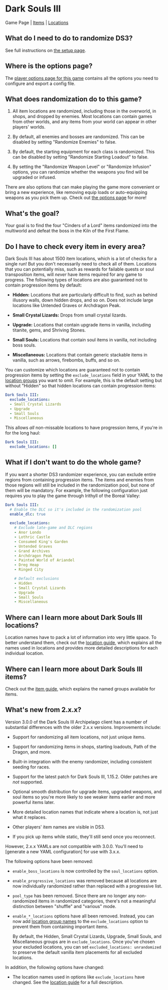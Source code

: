 # Dark Souls III

Game Page | [Items] | [Locations]

[Items]: /tutorial/Dark%20Souls%20III/items/en
[Locations]: /tutorial/Dark%20Souls%20III/locations/en

## What do I need to do to randomize DS3?

See full instructions on [the setup page].

[the setup page]: /tutorial/Dark%20Souls%20III/setup/en

## Where is the options page?

The [player options page for this game][options] contains all the options you
need to configure and export a config file.

[options]: ../player-options

## What does randomization do to this game?

1. All item locations are randomized, including those in the overworld, in
   shops, and dropped by enemies. Most locations can contain games from other
   worlds, and any items from your world can appear in other players' worlds.

2. By default, all enemies and bosses are randomized. This can be disabled by
   setting "Randomize Enemies" to false.

3. By default, the starting equipment for each class is randomized. This can be
   disabled by setting "Randomize Starting Loadout" to false.

4. By setting the "Randomize Weapon Level" or "Randomize Infusion" options, you
   can randomize whether the weapons you find will be upgraded or infused.

There are also options that can make playing the game more convenient or
bring a new experience, like removing equip loads or auto-equipping weapons as
you pick them up. Check out [the options page][options] for more!

## What's the goal?

Your goal is to find the four "Cinders of a Lord" items randomized into the
multiworld and defeat the boss in the Kiln of the First Flame.

## Do I have to check every item in every area?

Dark Souls III has about 1500 item locations, which is a lot of checks for a
single run! But you don't necessarily need to check all of them. Locations that
you can potentially miss, such as rewards for failable quests or soul
transposition items, will _never_ have items required for any game to progress.
The following types of locations are also guaranteed not to contain progression
items by default:

* **Hidden:** Locations that are particularly difficult to find, such as behind
  illusory walls, down hidden drops, and so on. Does not include large locations
  like Untended Graves or Archdragon Peak.

* **Small Crystal Lizards:** Drops from small crystal lizards.

* **Upgrade:** Locations that contain upgrade items in vanilla, including
  titanite, gems, and Shriving Stones.

* **Small Souls:** Locations that contain soul items in vanilla, not including
  boss souls.

* **Miscellaneous:** Locations that contain generic stackable items in vanilla,
  such as arrows, firebombs, buffs, and so on.

You can customize which locations are guaranteed not to contain progression
items by setting the `exclude_locations` field in your YAML to the [location
groups] you want to omit. For example, this is the default setting but without
"Hidden" so that hidden locations can contain progression items:

[location groups]: /tutorial/Dark%20Souls%20III/locations/en#location-groups

```yaml
Dark Souls III:
  exclude_locations:
  - Small Crystal Lizards
  - Upgrade
  - Small Souls
  - Miscellaneous
```

This allows _all_ non-missable locations to have progression items, if you're in
for the long haul:

```yaml
Dark Souls III:
  exclude_locations: []
```

## What if I don't want to do the whole game?

If you want a shorter DS3 randomizer experience, you can exclude entire regions
from containing progression items. The items and enemies from those regions will
still be included in the randomization pool, but none of them will be mandatory.
For example, the following configuration just requires you to play the game
through Irithyll of the Boreal Valley:

```yaml
Dark Souls III:
  # Enable the DLC so it's included in the randomization pool
  enable_dlc: true

  exclude_locations:
    # Exclude late-game and DLC regions
    - Anor Londo
    - Lothric Castle
    - Consumed King's Garden
    - Untended Graves
    - Grand Archives
    - Archdragon Peak
    - Painted World of Ariandel
    - Dreg Heap
    - Ringed City

    # Default exclusions
    - Hidden
    - Small Crystal Lizards
    - Upgrade
    - Small Souls
    - Miscellaneous
```

## Where can I learn more about Dark Souls III locations?

Location names have to pack a lot of information into very little space. To
better understand them, check out the [location guide], which explains all the
names used in locations and provides more detailed descriptions for each
individual location.

[location guide]: /tutorial/Dark%20Souls%20III/locations/en

## Where can I learn more about Dark Souls III items?

Check out the [item guide], which explains the named groups available for items.

[item guide]: /tutorial/Dark%20Souls%20III/items/en

## What's new from 2.x.x?

Version 3.0.0 of the Dark Souls III Archipelago client has a number of
substantial differences with the older 2.x.x versions. Improvements include:

* Support for randomizing all item locations, not just unique items.

* Support for randomizing items in shops, starting loadouts, Path of the Dragon,
  and more.

* Built-in integration with the enemy randomizer, including consistent seeding
  for races.

* Support for the latest patch for Dark Souls III, 1.15.2. Older patches are
  *not* supported.

* Optional smooth distribution for upgrade items, upgraded weapons, and soul
  items so you're more likely to see weaker items earlier and more powerful
  items later.

* More detailed location names that indicate where a location is, not just what
  it replaces.

* Other players' item names are visible in DS3.

* If you pick up items while static, they'll still send once you reconnect.
 
However, 2.x.x YAMLs are not compatible with 3.0.0. You'll need to [generate a
new YAML configuration] for use with 3.x.x.

[generating a new YAML configuration]: /games/Dark%20Souls%20III/player-options

The following options have been removed:

* `enable_boss_locations` is now controlled by the `soul_locations` option.

* `enable_progressive_locations` was removed because all locations are now
  individually randomized rather than replaced with a progressive list.

* `pool_type` has been removed. Since there are no longer any non-randomized
  items in randomized categories, there's not a meaningful distinction between
  "shuffle" and "various" mode.

* `enable_*_locations` options have all been removed. Instead, you can now add
  [location group names] to the `exclude_locations` option to prevent them from
  containing important items.

  [location group names]: /tutorial/Dark%20Souls%20III/locations/en#location-groups

  By default, the Hidden, Small Crystal Lizards, Upgrade, Small Souls, and
  Miscellaneous groups are in `exclude_locations`. Once you've chosen your
  excluded locations, you can set `excluded_locations: unrandomized` to preserve
  the default vanilla item placements for all excluded locations.

In addition, the following options have changed:

* The location names used in options like `exclude_locations` have changed. See
  the [location guide] for a full description.
